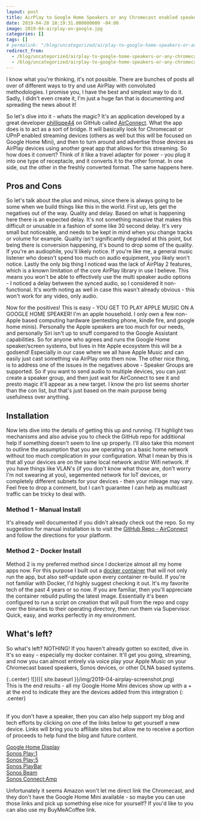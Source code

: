 ```yaml
---
layout: post
title: AirPlay to Google Home Speakers or any Chromecast enabled speaker ... yes really!
date: 2019-04-28 18:19:31.000000000 -04:00
image: 2019-04-airplay-on-google.jpg
categories: []
tags: []
# permalink: "/blog/uncategorized/airplay-to-google-home-speakers-or-any-chromecast-enabled-speaker-yes-really/"
redirect_from:
  - /blog/uncategorized/airplay-to-google-home-speakers-or-any-chromecast-enabled-speaker-yes-really
  - /blog/uncategorized/airplay-to-google-home-speakers-or-any-chromecast-enabled-speaker-yes-really/
---
```

I know what you're thinking, it's not possible. There are bunches of posts all over of different ways to try and use AirPlay with convoluted methodologies. I promise you, I have the best and simplest way to do it. Sadly, I didn't even create it, I'm just a huge fan that is documenting and spreading the news about it!

So let's dive into it - whats the magic? It's an application developed by a great developer [phillippe44](https://github.com/philippe44) on GitHub called [AirConnect](https://github.com/philippe44/AirConnect). What the app does is to act as a sort of bridge. It will basically look for Chromecast or UPnP enabled streaming devices (others as well but this will be focused on Google Home Mini), and then to turn around and advertise those devices as AirPlay devices using another great app that allows for this streaming. So how does it convert? Think of it like a travel adapter for power - you plug it into one type of receptacle, and it converts it to the other format. In one side, out the other in the freshly converted format. The same happens here.

## Pros and Cons

So let's talk about the plus and minus, since there is always going to be some when we build things like this in the world. First up, lets get the negatives out of the way. Quality and delay. Based on what is happening here there is an expected delay. It's not something massive that makes this difficult or unusable in a fashion of some like 30 second delay. It's very small but noticeable, and needs to be kept in mind when you change tracks or volume for example. Quality isn't significantly degraded at this point, but being there is conversion happening, it's bound to drop some of the quality. If you're an audiophile, you'll likely notice. If you're like me, a general music listener who doesn't spend too much on audio equipment, you likely won't notice. Lastly the only big thing I noticed was the lack of AirPlay 2 features, which is a known limitation of the core AirPlay library in use I believe. This means you won't be able to effectively use the multi speaker audio options - I noticed a delay between the synced audio, so I considered it non-functional. It's worth noting as well in case this wasn't already obvious - this won't work for any video, only audio.

Now for the positives! This is easy - YOU GET TO PLAY APPLE MUSIC ON A GOOGLE HOME SPEAKER! I'm an apple household. I only own a few non-Apple based computing hardware (pentesting phone, kindle fire, and google home minis). Personally the Apple speakers are too much for our needs, and personally Siri isn't up to snuff compared to the Google Assistant capabilities. So for anyone who agrees and runs the Google Home speaker/screen systems, but lives in hte Apple ecosystem this will be a godsend! Especially in our case where we all have Apple Music and can easily just cast something via AirPlay onto them now. The other nice thing, is to address one of the issues in the negatives above - Speaker Groups are supported. So if you want to send audio to multiple devices, you can just create a speaker group, and then just wait for AirConnect to see it and presto magic it'll appear as a new target. I know the pro list seems shorter than the con list, but that's just based on the main purpose being usefulness over anything.

## Installation

Now lets dive into the details of getting this up and running. I'll highlight two mechanisms and also advise you to check the GitHub repo for additional help if something doesn't seem to line up properly. I'll also take this moment to outline the assumption that you are operating on a basic home network without too much complication in your configuration. What I mean by this is that all your devices are on the same local network and/or Wifi network. If you have things like VLAN's (if you don't know what those are, don't worry I'm not swearing at you), segemented network for IoT devices, or completely different subnets for your devices - then your mileage may vary. Feel free to drop a comment, but I can't guarantee I can help as multicast traffic can be tricky to deal with.

### Method 1 - Manual Install

It's already well documented if you didn't already check out the repo. So my suggestion for manual installation is to visit the [GitHub Repo - AirConnect](https://github.com/philippe44/AirConnect/tree/master/bin#installing) and follow the directions for your platform.

### Method 2 - Docker Install

Method 2 is my preferred method since I dockerize almost all my home apps now. For this purpose I built out a [docker container](https://hub.docker.com/r/1activegeek/airconnect) that will not only run the app, but also self-update upon every container re-build. If you're not familiar with Docker, I'd highly suggest checking it out. It's my favorite tech of the past 4 years or so now. If you are familiar, then you'll appreciate the container rebuild pulling the latest image. Essentially it's been configured to run a script on creation that will pull from the repo and copy over the binaries to their operating directory, then run them via Supervisor. Quick, easy, and works perfectly in my environment.

## What's left?

So what's left? NOTHING! If you haven't already gotten so excited, dive in. It's so easy - especially my docker container. It'll get you going, streaming, and now you can almost entirely via voice play your Apple Music on your Chromecast based speakers, Sonos devices, or other DLNA based systems.

{:.center}
![]({{ site.baseurl }}/img/2019-04-airplay-screenshot.png)
<br>
This is the end results - all my Google Home Mini devices show up with a + at the end to indicate they are the devices added from this integration
{: .center}
<style>
.center {
  text-align: center;
}
</style>
<br>
If you don't have a speaker, then you can also help support my blog and tech efforts by clicking on one of the links below to get yourself a new device. Links will bring you to affiliate sites but allow me to receive a portion of proceeds to help fund the blog and future content.

[Google Home Display](https://amzn.to/2GTlHNV)  
[Sonos Play:1](https://amzn.to/2PCngn9)  
[Sonos Play:5](https://amzn.to/2GRRwb6)  
[Sonos PlayBar](https://amzn.to/2XWyB4zhttps://amzn.to/2XWyB4z)  
[Sonos Beam](https://amzn.to/2GR7Usc)  
[Sonos Connect:Amp](https://amzn.to/2INgWsy)

Unfortunately it seems Amazon won't let me direct link the Chromecast, and they don't have the Google Home Mini available - so maybe you can use those links and pick up something else nice for yourself? If you'd like to you can also use my BuyMeACoffee link.